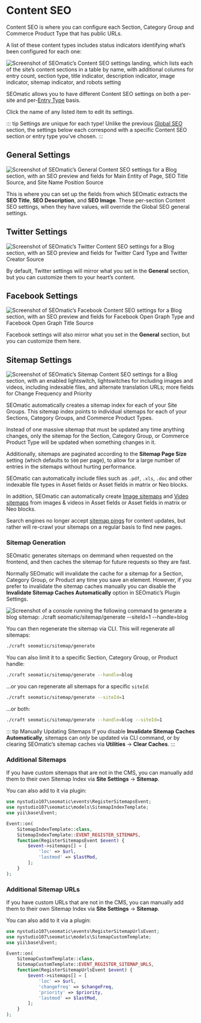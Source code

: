 # Content SEO

Content SEO is where you can configure each Section, Category Group and Commerce Product Type that has public URLs.

A list of these content types includes status indicators identifying what’s been configured for each one:

![Screenshot of SEOmatic’s Content SEO settings landing, which lists each of the site’s content sections in a table by name, with additional columns for entry count, section type, title indicator, description indicator, image indicator, sitemap indicator, and robots setting](../resources/screenshots/seomatic-content.png)

SEOmatic allows you to have different Content SEO settings on both a per-site and per-[Entry Type](https://craftcms.com/docs/4.x/entries.html#entry-types) basis.

Click the name of any listed item to edit its settings.

::: tip Settings are unique for each type!
Unlike the previous [Global SEO](./global-seo.md) section, the settings below each correspond with a specific Content SEO section or entry type you’ve chosen.
:::

## General Settings

![Screenshot of SEOmatic’s General Content SEO settings for a Blog section, with an SEO preview and fields for Main Entity of Page, SEO Title Source, and Site Name Position Source](../resources/screenshots/seomatic-content-general.png)

This is where you can set up the fields from which SEOmatic extracts the **SEO Title**, **SEO Description**, and **SEO Image**. These per-section Content SEO settings, when they have values, will override the Global SEO general settings.

## Twitter Settings

![Screenshot of SEOmatic’s Twitter Content SEO settings for a Blog section, with an SEO preview and fields for Twitter Card Type and Twitter Creator Source](../resources/screenshots/seomatic-content-twitter.png)

By default, Twitter settings will mirror what you set in the **General** section, but you can customize them to your heart’s content.

## Facebook Settings

![Screenshot of SEOmatic’s Facebook Content SEO settings for a Blog section, with an SEO preview and fields for Facebook Open Graph Type and Facebook Open Graph Title Source](../resources/screenshots/seomatic-content-facebook.png)

Facebook settings will also mirror what you set in the **General** section, but you can customize them here.

## Sitemap Settings

![Screenshot of SEOmatic’s Sitemap Content SEO settings for a Blog section, with an enabled lightswitch, lightswitches for including images and videos, including indexable files, and alternate translation URLs; more fields for Change Frequency and Priority](../resources/screenshots/seomatic-content-sitemap.png)

SEOmatic automatically creates a sitemap index for each of your Site Groups. This sitemap index points to individual sitemaps for each of your Sections, Category Groups, and Commerce Product Types.

Instead of one massive sitemap that must be updated any time anything changes, only the sitemap for the Section, Category Group, or Commerce Product Type will be updated when something changes in it.

Additionally, sitemaps are paginated according to the **Sitemap Page Size** setting (which defaults to `500` per page), to allow for a large number of entries in the sitemaps without hurting performance.

SEOmatic can automatically include files such as `.pdf`, `.xls`, `.doc` and other indexable file types in Asset fields or Asset fields in matrix or Neo blocks.

In addition, SEOmatic can automatically create [Image sitemaps](https://support.google.com/webmasters/answer/178636?hl=en) and [Video sitemaps](https://developers.google.com/webmasters/videosearch/sitemaps) from images & videos in Asset fields or Asset fields in matrix or Neo blocks.

Search engines no longer accept [sitemap pings](https://developers.google.com/search/blog/2023/06/sitemaps-lastmod-ping) for content updates, but rather will re-crawl your sitemaps on a regular basis to find new pages.

### Sitemap Generation

SEOmatic generates sitemaps on demmand when requested on the frontend, and then caches the sitemap for future requests so they are fast.

Normally SEOmatic will invalidate the cache for a sitemap for a Section, Category Group, or Product any time you save an element. However,  if you prefer to invalidate the sitemap caches manually you can disable the **Invalidate Sitemap Caches Automatically** option in SEOmatic’s Plugin Settings.

![Screenshot of a console running the following command to generate a blog sitemap: `./craft seomatic/sitemap/generate --siteId=1 --handle=blog`](../resources/screenshots/seomatic-sitemap-console-command.png)

You can then regenerate the sitemap via CLI. This will regenerate all sitemaps:

```bash
./craft seomatic/sitemap/generate
```

You can also limit it to a specific Section, Category Group, or Product handle:

```bash
./craft seomatic/sitemap/generate --handle=blog
```

...or you can regenerate all sitemaps for a specific `siteId`:

```bash
./craft seomatic/sitemap/generate --siteId=1
```

...or both:

```bash
./craft seomatic/sitemap/generate --handle=blog --siteId=1
```

::: tip Manually Updating Sitemaps
If you disable **Invalidate Sitemap Caches Automatically**, sitemaps can _only_ be updated via CLI command, or by clearing SEOmatic’s sitemap caches via **Utilities** → **Clear Caches**.
:::

### Additional Sitemaps

If you have custom sitemaps that are not in the CMS, you can manually add them to their own Sitemap Index via **Site Settings** → **Sitemap**.

You can also add to it via plugin:

```php
use nystudio107\seomatic\events\RegisterSitemapsEvent;
use nystudio107\seomatic\models\SitemapIndexTemplate;
use yii\base\Event;

Event::on(
    SitemapIndexTemplate::class,
    SitemapIndexTemplate::EVENT_REGISTER_SITEMAPS,
    function(RegisterSitemapsEvent $event) {
        $event->sitemaps[] = [
            'loc' => $url,
            'lastmod' => $lastMod,
        ];
    }
);
```

### Additional Sitemap URLs

If you have custom URLs that are not in the CMS, you can manually add them to their own Sitemap Index via **Site Settings** → **Sitemap**.

You can also add to it via a plugin:

```php
use nystudio107\seomatic\events\RegisterSitemapUrlsEvent;
use nystudio107\seomatic\models\SitemapCustomTemplate;
use yii\base\Event;

Event::on(
    SitemapCustomTemplate::class,
    SitemapCustomTemplate::EVENT_REGISTER_SITEMAP_URLS,
    function(RegisterSitemapUrlsEvent $event) {
        $event->sitemaps[] = [
            'loc' => $url,
            'changefreq' => $changeFreq,
            'priority' => $priority,
            'lastmod' => $lastMod,
        ];
    }
);
```
